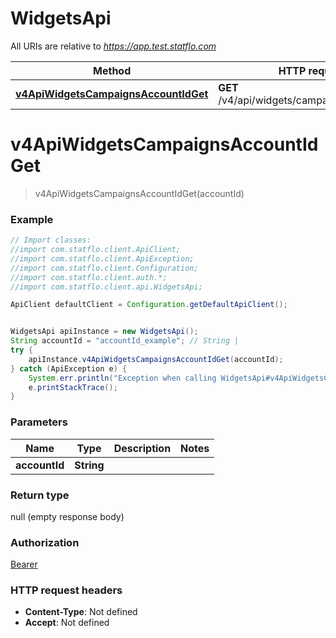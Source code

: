 # WidgetsApi

All URIs are relative to *https://app.test.statflo.com*

Method | HTTP request | Description
------------- | ------------- | -------------
[**v4ApiWidgetsCampaignsAccountIdGet**](WidgetsApi.md#v4ApiWidgetsCampaignsAccountIdGet) | **GET** /v4/api/widgets/campaigns/{accountId} | 

<a name="v4ApiWidgetsCampaignsAccountIdGet"></a>
# **v4ApiWidgetsCampaignsAccountIdGet**
> v4ApiWidgetsCampaignsAccountIdGet(accountId)



### Example
```java
// Import classes:
//import com.statflo.client.ApiClient;
//import com.statflo.client.ApiException;
//import com.statflo.client.Configuration;
//import com.statflo.client.auth.*;
//import com.statflo.client.api.WidgetsApi;

ApiClient defaultClient = Configuration.getDefaultApiClient();


WidgetsApi apiInstance = new WidgetsApi();
String accountId = "accountId_example"; // String | 
try {
    apiInstance.v4ApiWidgetsCampaignsAccountIdGet(accountId);
} catch (ApiException e) {
    System.err.println("Exception when calling WidgetsApi#v4ApiWidgetsCampaignsAccountIdGet");
    e.printStackTrace();
}
```

### Parameters

Name | Type | Description  | Notes
------------- | ------------- | ------------- | -------------
 **accountId** | **String**|  |

### Return type

null (empty response body)

### Authorization

[Bearer](../README.md#Bearer)

### HTTP request headers

 - **Content-Type**: Not defined
 - **Accept**: Not defined

